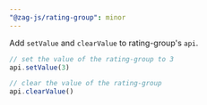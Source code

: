 ```yaml
---
"@zag-js/rating-group": minor
---
```


Add `setValue` and `clearValue` to rating-group's `api`.

```js
// set the value of the rating-group to 3
api.setValue(3)

// clear the value of the rating-group
api.clearValue()
```
